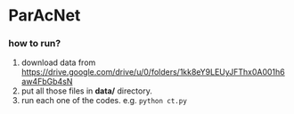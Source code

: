 # ParAcNet

### how to run?
1) download data from https://drive.google.com/drive/u/0/folders/1kk8eY9LEUyJFThx0A001h6aw4FbGb4sN
2) put all those files in **data/** directory.
3) run each one of the codes. e.g. `python ct.py`




